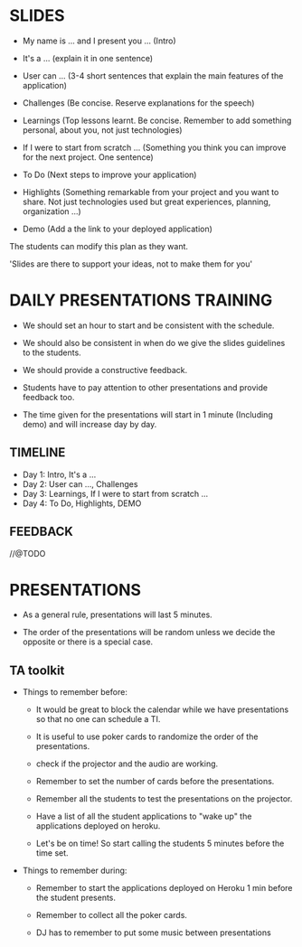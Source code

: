 # SLIDES

- My name is ... and I present you ... (Intro)

- It's a ... (explain it in one sentence)

- User can ... (3-4 short sentences that explain the main features of the application)

- Challenges (Be concise. Reserve explanations for the speech)

- Learnings (Top lessons learnt. Be concise. Remember to add something personal, about you, not just technologies)

- If I were to start from scratch ... (Something you think you can improve for the next project. One sentence)

- To Do (Next steps to improve your application)

- Highlights (Something remarkable from your project and you want to share. Not just technologies used but great experiences, planning, organization ...)

- Demo (Add a the link to your deployed application)

The students can modify this plan as they want.

'Slides are there to support your ideas, not to make them for you'

# DAILY PRESENTATIONS TRAINING

- We should set an hour to start and be consistent with the schedule.

-  We should also be consistent in when do we give the slides guidelines to the students.

- We should provide a constructive feedback.

- Students have to pay attention to other presentations and provide feedback too.

- The time given for the presentations will start in 1 minute (Including demo) and will increase day by day. 

## TIMELINE

- Day 1: Intro, It's a ...
- Day 2: User can ..., Challenges
- Day 3: Learnings, If I were to start from scratch ...
- Day 4: To Do, Highlights, DEMO

## FEEDBACK

//@TODO

# PRESENTATIONS

- As a general rule, presentations will last 5 minutes.

- The order of the presentations will be random unless we decide the opposite or there is a special case.

## TA toolkit

- Things to remember before:

  - It would be great to block the calendar while we have presentations so that no one can schedule a TI.

  - It is useful to use poker cards to randomize the order of the presentations.

  - check if the projector and the audio are working.

  - Remember to set the number of cards before the presentations.

  - Remember all the students to test the presentations on the projector.

  - Have a list of all the student applications to "wake up" the applications deployed on heroku.

  - Let's be on time! So start calling the students 5 minutes before the time set.

- Things to remember during:

  - Remember to start the applications deployed on Heroku 1 min before the student presents.

  - Remember to collect all the poker cards.

  - DJ has to remember to put some music between presentations